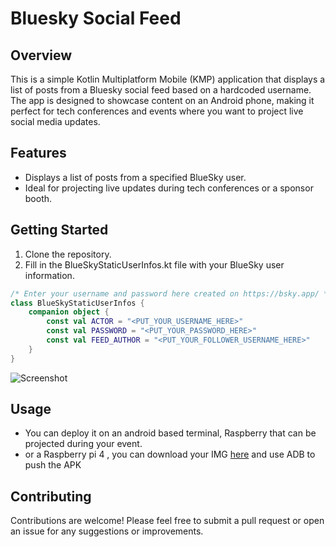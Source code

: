 # Bluesky Social Feed

## Overview

This is a simple Kotlin Multiplatform Mobile (KMP) application 
that displays a list of posts from a Bluesky social feed based on a hardcoded username. 
The app is designed to showcase content on an Android phone, making it perfect 
for tech conferences and events where you want to project live social media updates.

## Features

- Displays a list of posts from a specified BlueSky user.
- Ideal for projecting live updates during tech conferences or a sponsor booth.

## Getting Started

1. Clone the repository.
2. Fill in the BlueSkyStaticUserInfos.kt file with your BlueSky user information.

```Kotlin
/* Enter your username and password here created on https://bsky.app/ */
class BlueSkyStaticUserInfos {
    companion object {
        const val ACTOR = "<PUT_YOUR_USERNAME_HERE>"
        const val PASSWORD = "<PUT_YOUR_PASSWORD_HERE>"
        const val FEED_AUTHOR = "<PUT_YOUR_FOLLOWER_USERNAME_HERE>"
    }
}
```

![Screenshot](screenshot.png)

## Usage

* You can deploy it on an android based terminal, Raspberry that can be projected during your event.
* or a Raspberry pi 4 , you can download your IMG [here](https://konstakang.com/devices/rpi4/AOSP13/) and use ADB to push the APK


## Contributing

Contributions are welcome! Please feel free to submit a pull request or open an issue for any suggestions or improvements.

